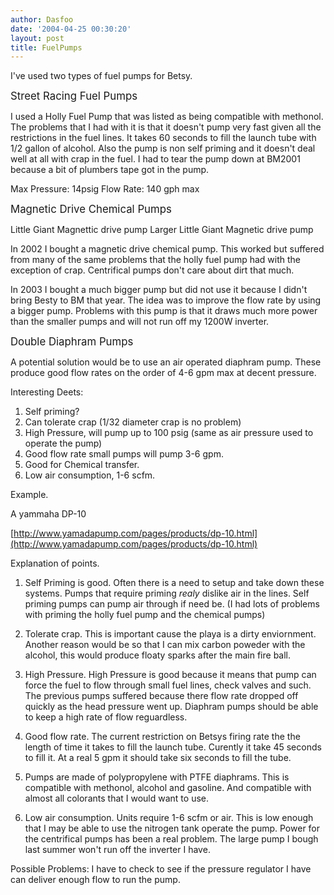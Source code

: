 ```yaml
---
author: Dasfoo
date: '2004-04-25 00:30:20'
layout: post
title: FuelPumps
---
```


I've used two types of fuel pumps for Betsy.

<big>Street Racing Fuel Pumps</big>

I used a Holly Fuel Pump that was listed as being compatible with methonol.  The problems that I had with it is that it doesn't pump very fast given all the restrictions in the fuel lines.  It takes 60 seconds to fill the launch tube with 1/2 gallon of alcohol.  Also the pump is non self priming and it doesn't deal well at all with crap in the fuel.  I had to tear the pump down at BM2001 because a bit of plumbers tape got in the pump.

Max Pressure: 14psig
Flow Rate:    140 gph max

<big>Magnetic Drive Chemical Pumps</big>

Little Giant Magnettic drive pump
Larger Little Giant Magnetic drive pump

In 2002 I bought a magnetic drive chemical pump.  This worked but suffered from many of the same problems that the holly fuel pump had with the exception of crap.  Centrifical pumps don't care about dirt that much.

In 2003 I bought a much bigger pump but did not use it because I didn't bring Besty to BM that year.  The idea was to improve the flow rate by using a bigger pump.  Problems with this pump is that it draws much more power than the smaller pumps and will not run off my 1200W inverter.

<big>Double Diaphram Pumps</big>

A potential solution would be to use an air operated diaphram pump.  These produce good flow rates on the order of 4-6 gpm max at decent pressure.

Interesting Deets:

1) Self priming?
2) Can tolerate crap (1/32 diameter crap is no problem)
3) High Pressure, will pump up to 100 psig (same as air pressure used to operate the pump)
4) Good flow rate small pumps will pump 3-6 gpm.
5) Good for Chemical transfer.
6) Low air consumption, 1-6 scfm.

Example.

A yammaha DP-10

[http://www.yamadapump.com/pages/products/dp-10.html](http://www.yamadapump.com/pages/products/dp-10.html)

Explanation of points.

1) Self Priming is good.  Often there is a need to setup and take down these systems.  Pumps that require priming _realy_ dislike air in the lines.  Self priming pumps can pump air through if need be. (I had lots of problems with priming the holly fuel pump and the chemical pumps)

2) Tolerate crap.  This is important cause the playa is a dirty enviornment.  Another reason would be so that I can mix carbon poweder with the alcohol, this would produce floaty sparks after the main fire ball.

3) High Pressure.  High Pressure is good because it means that pump can force the fuel to flow through small fuel lines, check valves and such.  The previous pumps suffered because there flow rate dropped off quickly as the head pressure went up.  Diaphram pumps should be able to keep a high rate of flow reguardless.

4) Good flow rate.  The current restriction on Betsys firing rate the the length of time it takes to fill the launch tube.  Curently it take 45 seconds to fill it.  At a real 5 gpm it should take six seconds to fill the tube.

5) Pumps are made of polypropylene with PTFE diaphrams.  This is compatible with methonol, alcohol and gasoline.  And compatible with almost all colorants that I would want to use.

6) Low air consumption.  Units require 1-6 scfm or air.  This is low enough that I may be able to use the nitrogen tank operate the pump.  Power for the centrifical pumps has been a real problem.  The large pump I bough last summer won't run off the inverter I have.

Possible Problems: I have to check to see if the pressure regulator I have can deliver enough flow to run the pump.

